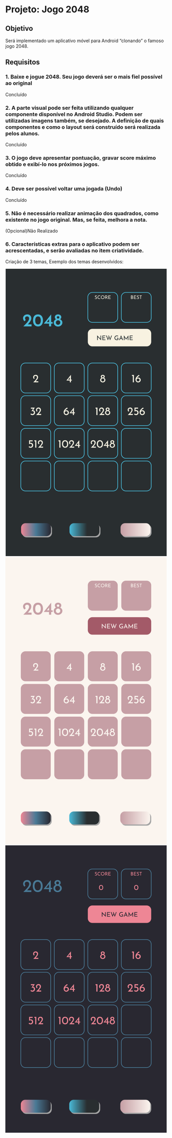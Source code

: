 # Projeto: Jogo 2048

## Objetivo

  Será implementado um aplicativo móvel para Android “clonando” o famoso jogo 2048.

## Requisitos 

### 1. Baixe e jogue 2048. Seu jogo deverá ser o mais fiel possível ao original
  Concluído
### 2. A parte visual pode ser feita utilizando qualquer componente disponível no Android Studio. Podem ser utilizadas imagens também, se desejado. A definição de quais componentes e como o layout será construído será realizada pelos alunos.
  Concluído
### 3. O jogo deve apresentar pontuação, gravar score máximo obtido e exibí-lo nos próximos jogos.
  Concluído
### 4. Deve ser possível voltar uma jogada (Undo)
  Concluído
### 5. Não é necessário realizar animação dos quadrados, como existente no jogo original. Mas, se feita, melhora a nota.
  (Opcional)Não Realizado
### 6. Características extras para o aplicativo podem ser acrescentadas, e serão avaliadas no item criatividade.
  Criação de 3 temas, Exemplo dos temas desenvolvidos: 

![TEMA1](images/TEMA1.png)
![TEMA2](images/TEMA2.png)
![TEMA3](images/TEMA3.png)
